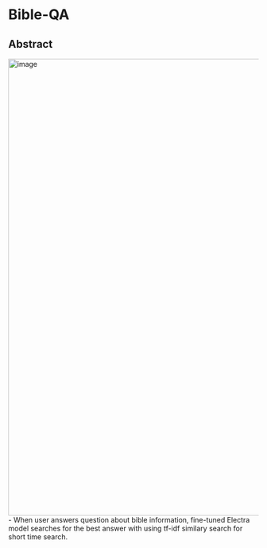 # Bible-QA

## Abstract
<img width="919" alt="image" src="https://user-images.githubusercontent.com/73162197/185844960-12da6174-e834-4b45-8e1d-46c37c33b1c1.png">
- When user answers question about bible information, fine-tuned Electra model searches for the best answer with using tf-idf similary search for short time search.
